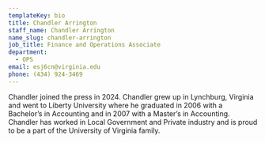 ```yaml
---
templateKey: bio
title: Chandler Arrington
staff_name: Chandler Arrington
name_slug: chandler-arrington
job_title: Finance and Operations Associate
department:
  - OPS
email: esj6cn@virginia.edu
phone: (434) 924-3469
---
```

Chandler joined the press in 2024.  Chandler grew up in Lynchburg, Virginia and went to Liberty University where he graduated in 2006 with a Bachelor’s in Accounting and in 2007 with a Master’s in Accounting.  Chandler has worked in Local Government and Private industry and is proud to be a part of the University of Virginia family.